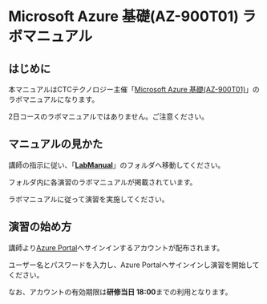 # Microsoft Azure 基礎(AZ-900T01) ラボマニュアル



## はじめに

本マニュアルはCTCテクノロジー主催「[Microsoft Azure 基礎(AZ-900T01)](https://www.school.ctc-g.co.jp/course/P728.html)」のラボマニュアルになります。

2日コースのラボマニュアルではありません。ご注意ください。



## マニュアルの見かた

講師の指示に従い、「**[LabManual](https://github.com/ctct-edu/az-900-lab-1day/tree/main/LabManual)**」のフォルダへ移動してください。

フォルダ内に各演習のラボマニュアルが掲載されています。

ラボマニュアルに従って演習を実施してください。



## 演習の始め方

講師より[Azure Portal](https://portal.azure.com/)へサインインするアカウントが配布されます。

ユーザー名とパスワードを入力し、Azure Portalへサインインし演習を開始してください。

なお、アカウントの有効期限は**研修当日 18:00**までの利用となります。